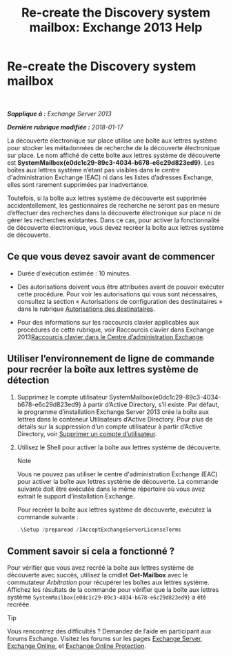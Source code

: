 ﻿---
title: 'Re-create the Discovery system mailbox: Exchange 2013 Help'
TOCTitle: Re-create the Discovery system mailbox
ms:assetid: 5ae8426b-5661-4ecb-99c4-cdd342107fb1
ms:mtpsurl: https://technet.microsoft.com/fr-fr/library/Gg588318(v=EXCHG.150)
ms:contentKeyID: 50478265
ms.date: 05/23/2018
mtps_version: v=EXCHG.150
ms.translationtype: MT
---

# Re-create the Discovery system mailbox

 

_**Sapplique à :** Exchange Server 2013_

_**Dernière rubrique modifiée :** 2018-01-17_

La découverte électronique sur place utilise une boîte aux lettres système pour stocker les métadonnées de recherche de la découverte électronique sur place. Le nom affiché de cette boîte aux lettres système de découverte est **SystemMailbox{e0dc1c29-89c3-4034-b678-e6c29d823ed9}**. Les boîtes aux lettres système n’étant pas visibles dans le centre d'administration Exchange (EAC) ni dans les listes d’adresses Exchange, elles sont rarement supprimées par inadvertance.

Toutefois, si la boîte aux lettres système de découverte est supprimée accidentellement, les gestionnaires de recherche ne seront pas en mesure d’effectuer des recherches dans la découverte électronique sur place ni de gérer les recherches existantes. Dans ce cas, pour activer la fonctionnalité de découverte électronique, vous devez recréer la boîte aux lettres système de découverte.

## Ce que vous devez savoir avant de commencer

  - Durée d'exécution estimée : 10 minutes.

  - Des autorisations doivent vous être attribuées avant de pouvoir exécuter cette procédure. Pour voir les autorisations qui vous sont nécessaires, consultez la section « Autorisations de configuration des destinataires » dans la rubrique [Autorisations des destinataires](recipients-permissions-exchange-2013-help.md).

  - Pour des informations sur les raccourcis clavier applicables aux procédures de cette rubrique, voir Raccourcis clavier dans Exchange 2013[Raccourcis clavier dans le Centre d’administration Exchange](keyboard-shortcuts-in-the-exchange-admin-center-exchange-online-protection-help.md).

## Utiliser l’environnement de ligne de commande pour recréer la boîte aux lettres système de détection

1.  Supprimez le compte utilisateur SystemMailbox{e0dc1c29-89c3-4034-b678-e6c29d823ed9} à partir d’Active Directory, s’il existe. Par défaut, le programme d’installation Exchange Server 2013 crée la boîte aux lettres dans le conteneur Utilisateurs d’Active Directory. Pour plus de détails sur la suppression d’un compte utilisateur à partir d’Active Directory, voir [Supprimer un compte d’utilisateur](https://go.microsoft.com/fwlink/p/?linkid=215850).

2.  Utilisez le Shell pour activer la boîte aux lettres système de découverte.
    
    > [!NOTE]
    > Vous ne pouvez pas utiliser le centre d'administration Exchange (EAC) pour activer la boîte aux lettres système de découverte.
    > La commande suivante doit être exécutée dans le même répertoire où vous avez extrait le support d’installation Exchange.
    
    Pour recréer la boîte aux lettres système de découverte, exécutez la commande suivante :
    
    ```powershell
    .\Setup /preparead /IAcceptExchangeServerLicenseTerms
    ```

## Comment savoir si cela a fonctionné ?

Pour vérifier que vous avez recréé la boîte aux lettres système de découverte avec succès, utilisez la cmdlet **Get-Mailbox** avec le commutateur *Arbitration* pour récupérer les boîtes aux lettres système. Affichez les résultats de la commande pour vérifier que la boîte aux lettres système `SystemMailbox{e0dc1c29-89c3-4034-b678-e6c29d823ed9}` a été recréée.

> [!TIP]
> Vous rencontrez des difficultés ? Demandez de l’aide en participant aux forums Exchange. Visitez les forums sur les pages <a href="https://go.microsoft.com/fwlink/p/?linkid=60612">Exchange Server</a>, <a href="https://go.microsoft.com/fwlink/p/?linkid=267542">Exchange Online</a>, et <a href="https://go.microsoft.com/fwlink/p/?linkid=285351">Exchange Online Protection</a>.


